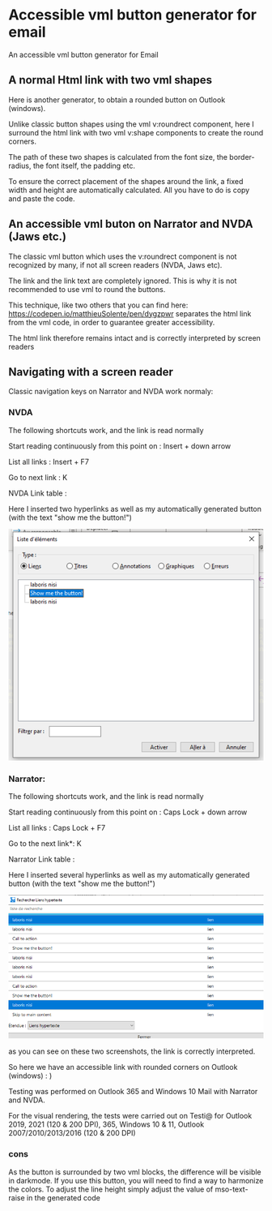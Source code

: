 # Accessible vml button generator for email
An accessible vml button generator for Email

## A normal Html link with two vml shapes


Here is another generator, to obtain a rounded button on Outlook (windows). 

Unlike classic button shapes using the vml v:roundrect component, here I surround the html link with two vml v:shape components to create the round corners. 

The path of these two shapes is calculated from the font size, the border-radius, the font itself, the padding etc. 

To ensure the correct placement of the shapes around the link, a fixed width and height are automatically calculated. All you have to do is copy and paste the code. 

## An accessible vml buton on Narrator and NVDA (Jaws etc.)

The classic vml button which uses the v:roundrect component is not recognized by many, if not all screen readers (NVDA, Jaws etc). 

The link and the link text are completely ignored. This is why it is not recommended to use vml to round the buttons.

This technique, like two others that you can find here: https://codepen.io/matthieuSolente/pen/dygzpwr separates the html link from the vml code, in order to guarantee greater accessibility. 

The html link therefore remains intact and is correctly interpreted by screen readers

## Navigating with a screen reader
Classic navigation keys on Narrator and NVDA work normaly: 

### NVDA

The following shortcuts work, and the link is read normally

Start reading continuously from this point on : Insert + down arrow

List all links :	Insert + F7

Go to next link	: K

NVDA Link table :

Here I inserted two hyperlinks as well as my automatically generated button (with the text "show me the button!")

![NVDA Link table](https://github.com/matthieuSolente/accessible-vml-button-generator/blob/main/Nvda-element-list.PNG)



### Narrator:

The following shortcuts work, and the link is read normally

Start reading continuously from this point on	: Caps Lock + down arrow

List all links :	Caps Lock + F7

Go to the next link*: 	K


Narrator Link table :

Here I inserted several hyperlinks as well as my automatically generated button (with the text "show me the button!")

![Narrator Link table](https://github.com/matthieuSolente/accessible-vml-button-generator/blob/main/narrator-link-table.png)


as you can see on these two screenshots, the link is correctly interpreted.

So here we have an accessible link with rounded corners on Outlook (windows) : ) 


Testing was performed on Outlook 365 and Windows 10 Mail with Narrator and NVDA.

For the visual rendering, the tests were carried out on Testi@ for Outlook 2019, 2021 (120 & 200 DPI), 365, Windows 10 & 11, Outlook 2007/2010/2013/2016 (120 & 200 DPI)

### cons
As the button is surrounded by two vml blocks, the difference will be visible in darkmode. If you use this button, you will need to find a way to harmonize the colors.
To adjust the line height simply adjust the value of mso-text-raise in the generated code


